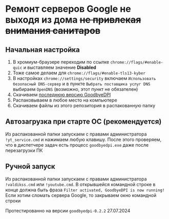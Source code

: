 # Ремонт серверов Google не выходя из дома ~~не привлекая внимания санитаров~~
## Начальная настройка
1. В хромиум-браузере переходим по ссылке `chrome://flags/#enable-quic` и выставляем значение **Disabled**
2. Тоже самое делаем для `chrome://flags/#enable-tls13-kyber`
3. В настройках `chrome://settings/security` включаем `Использовать безопасный DNS-сервер` и в пункте `Выбрать поставщика услуг DNS` выбираем `OpenDNS` (возможно, этот пункт не обязателен)
4. Скачиваем [последнюю версию GoodbyeDPI](https://github.com/ValdikSS/GoodbyeDPI/releases)
5. Распаковываем в любое место на компьютере
6. Скачиваем файлы из этого репозитория в распакованную папку

## Автозагрузка при старте ОС (рекомендуется)
Из распакованной папки запускаем с правами администратора `!yt_service.cmd` и нажимаем любую клавишу. После этого проверяем, что в диспетчере задач есть процесс `goodbyedpi.exe` даже после перезагрузки ПК

## Ручной запуск
Из распакованной папки запускаем с правами администратора `!valdikss.cmd` или `!youtube.cmd`. В открывшейся командной строке в конце должна быть фраза `Filter activated, GoodbyeDPI is now running!`
Если хотим сломать сервера Google, то закрываем окно командной строки

Протестированно на версии `goodbyedpi-0.2.2` 27.07.2024
